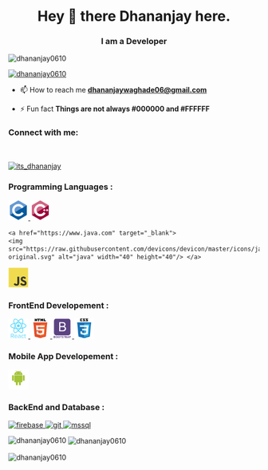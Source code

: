 
<h1 align="center">Hey 👋 there Dhananjay here.</h1>
<h3 align="center">I am a Developer</h3>

<p align="left"> <img src="https://komarev.com/ghpvc/?username=dhananjay0610&label=Profile%20views&color=0e75b6&style=flat" alt="dhananjay0610" /> </p>

<p align="left"> <a href="https://github.com/ryo-ma/github-profile-trophy"><img src="https://github-profile-trophy.vercel.app/?username=dhananjay0610" alt="dhananjay0610" /></a> </p>

- 📫 How to reach me **dhananjaywaghade06@gmail.com**

- ⚡ Fun fact **Things are not always #000000 and #FFFFFF**

<h3 align="left">Connect with me:</h3>
<br>
<p align="left">
<a href="https://auth.geeksforgeeks.org/user/its_dhananjay" target="blank">
  <img align="center" src="https://raw.githubusercontent.com/rahuldkjain/github-profile-readme-generator/neutral-icons/src/images/icons/Social/geeks-for-geeks.svg" alt="its_dhananjay" height="30" width="40" />
  </a>
</p>

<h3 align="left">Programming Languages :</h3>
<p align="left">
  
   <a href="https://www.cprogramming.com/" target="_blank">
    <img src="https://raw.githubusercontent.com/devicons/devicon/master/icons/c/c-original.svg" alt="c" width="40" height="40"/> </a>
  
   <a href="https://www.w3schools.com/cpp/" target="_blank">
  <img src="https://raw.githubusercontent.com/devicons/devicon/master/icons/cplusplus/cplusplus-original.svg" alt="cplusplus" width="40" height="40"/> </a>
 
    <a href="https://www.java.com" target="_blank">
    <img src="https://raw.githubusercontent.com/devicons/devicon/master/icons/java/java-original.svg" alt="java" width="40" height="40"/> </a> 
  <a href="https://developer.mozilla.org/en-US/docs/Web/JavaScript" target="_blank">
    <img src="https://raw.githubusercontent.com/devicons/devicon/master/icons/javascript/javascript-original.svg" alt="javascript" width="40" height="40"/> </a>
  </p>
  
  <h3 align="left">FrontEnd Developement :</h3>
<p align="left">
    <a href="https://reactjs.org/" target="_blank"> 
  <img src="https://raw.githubusercontent.com/devicons/devicon/master/icons/react/react-original-wordmark.svg" alt="react" width="40" height="40"/> </a>
  <a href="https://www.w3.org/html/" target="_blank">
    <img src="https://raw.githubusercontent.com/devicons/devicon/master/icons/html5/html5-original-wordmark.svg" alt="html5" width="40" height="40"/> </a>
 <a href="https://getbootstrap.com" target="_blank"> 
    <img src="https://raw.githubusercontent.com/devicons/devicon/master/icons/bootstrap/bootstrap-plain-wordmark.svg" alt="bootstrap" width="40" height="40"/> </a>
 <a href="https://www.w3schools.com/css/" target="_blank"> 
    <img src="https://raw.githubusercontent.com/devicons/devicon/master/icons/css3/css3-original-wordmark.svg" alt="css3" width="40" height="40"/> </a>
 
  
   </p>
  
  <h3 align="left">Mobile App  Developement :</h3>
<p align="left">
   <a href="https://developer.android.com" target="_blank">
    <img src="https://raw.githubusercontent.com/devicons/devicon/master/icons/android/android-original-wordmark.svg" alt="android" width="40" height="40"/> 
  </a> 
  
  </p>
    <h3 align="left"> BackEnd and Database : </h3>
<p align="left">
  
 
  <a href="https://firebase.google.com/" target="_blank"> 
  <img src="https://www.vectorlogo.zone/logos/firebase/firebase-icon.svg" alt="firebase" width="40" height="40"/> </a> 
  <a href="https://git-scm.com/" target="_blank"> 
    <img src="https://www.vectorlogo.zone/logos/git-scm/git-scm-icon.svg" alt="git" width="40" height="40"/> </a>
<a href="https://www.microsoft.com/en-us/sql-server" target="_blank">
    <img src="https://cdn.worldvectorlogo.com/logos/microsoft-sql-server.svg" alt="mssql" width="40" height="40"/> </a> 

</p>

<p><img align="left" src="https://github-readme-stats.vercel.app/api/top-langs?username=dhananjay0610&show_icons=true&locale=en&layout=compact" alt="dhananjay0610" /></p>

<p>&nbsp;<img align="center" src="https://github-readme-stats.vercel.app/api?username=dhananjay0610&show_icons=true&locale=en" alt="dhananjay0610" /></p>

<p><img align="center" src="https://github-readme-streak-stats.herokuapp.com/?user=dhananjay0610&" alt="dhananjay0610" /></p>
